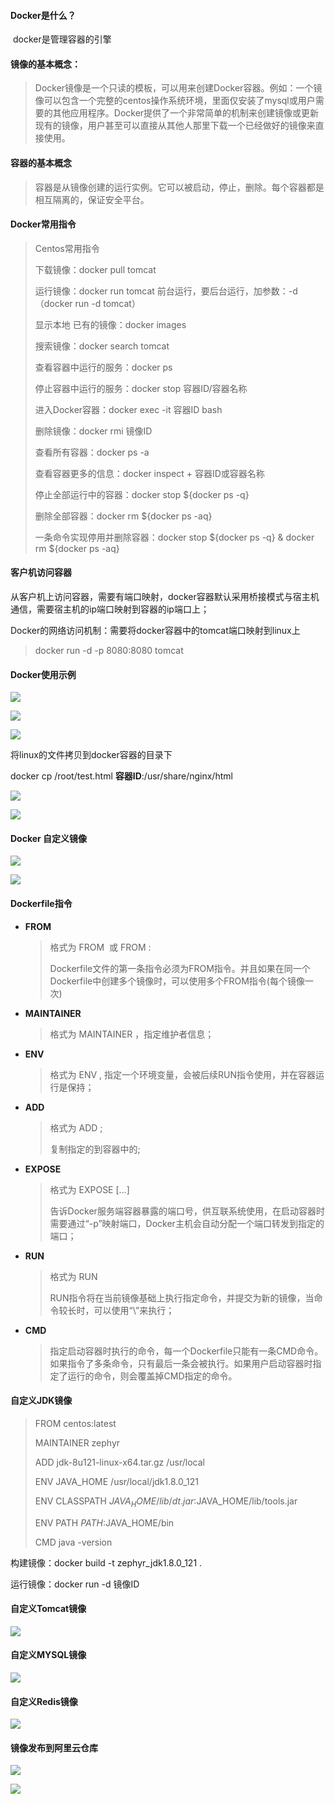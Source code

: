 #### Docker是什么？

​	docker是管理容器的引擎

#### 镜像的基本概念：

> Docker镜像是一个只读的模板，可以用来创建Docker容器。例如：一个镜像可以包含一个完整的centos操作系统环境，里面仅安装了mysql或用户需要的其他应用程序。Docker提供了一个非常简单的机制来创建镜像或更新现有的镜像，用户甚至可以直接从其他人那里下载一个已经做好的镜像来直接使用。

#### 容器的基本概念

> 容器是从镜像创建的运行实例。它可以被启动，停止，删除。每个容器都是相互隔离的，保证安全平台。

#### Docker常用指令

> Centos常用指令
>
> 下载镜像：docker pull tomcat
>
> 运行镜像：docker run tomcat 前台运行，要后台运行，加参数：-d（docker run -d tomcat）
>
> 显示本地 已有的镜像：docker images
>
> 搜索镜像：docker search tomcat
>
> 查看容器中运行的服务：docker ps
>
> 停止容器中运行的服务：docker stop 容器ID/容器名称
>
> 进入Docker容器：docker exec -it 容器ID bash
>
> 删除镜像：docker rmi 镜像ID
>
> 查看所有容器：docker ps -a
>
> 查看容器更多的信息：docker inspect + 容器ID或容器名称
>
> 停止全部运行中的容器：docker stop ${docker ps -q}
>
> 删除全部容器：docker rm ${docker ps -aq}
>
> 一条命令实现停用并删除容器：docker stop ${docker ps -q} & docker rm ${docker ps -aq}

#### 客户机访问容器

​	从客户机上访问容器，需要有端口映射，docker容器默认采用桥接模式与宿主机通信，需要宿主机的ip端口映射到容器的ip端口上；

Docker的网络访问机制：需要将docker容器中的tomcat端口映射到linux上

> docker run -d -p 8080:8080 tomcat

#### Docker使用示例

![](F:\zookeeper\docker-1.png)

![](F:\zookeeper\docker-2.png.png)

![](F:\zookeeper\docker-3.png)

将linux的文件拷贝到docker容器的目录下

docker cp /root/test.html  **容器ID**:/usr/share/nginx/html

![](F:\zookeeper\docker-4.png)

![](F:\zookeeper\docker-5.png)

#### Docker 自定义镜像

![](F:\zookeeper\docker-6.png)

![](F:\zookeeper\docker-7.png)

#### Dockerfile指令

- **FROM**

  > 格式为  FROM <image>  或 FROM <image>:<tag>
  >
  > Dockerfile文件的第一条指令必须为FROM指令。并且如果在同一个Dockerfile中创建多个镜像时，可以使用多个FROM指令(每个镜像一次)

- **MAINTAINER**

  > 格式为 MAINTAINER <name>，指定维护者信息；

- **ENV**

  > 格式为 ENV <key> <value> , 指定一个环境变量，会被后续RUN指令使用，并在容器运行是保持；

- **ADD**

  > 格式为 ADD <src> <dest>;
  >
  > 复制指定的<src>到容器中的<dest>;

- **EXPOSE**

  > 格式为 EXPOSE <port> [<port>...]
  >
  > 告诉Docker服务端容器暴露的端口号，供互联系统使用，在启动容器时需要通过“-p”映射端口，Docker主机会自动分配一个端口转发到指定的端口；

- **RUN**

  > 格式为 RUN <command>
  >
  > RUN指令将在当前镜像基础上执行指定命令，并提交为新的镜像，当命令较长时，可以使用“\”来执行；

- **CMD**

  > 指定启动容器时执行的命令，每一个Dockerfile只能有一条CMD命令。如果指令了多条命令，只有最后一条会被执行。如果用户启动容器时指定了运行的命令，则会覆盖掉CMD指定的命令。

#### 自定义JDK镜像

> FROM centos:latest
>
> MAINTAINER zephyr
>
> ADD jdk-8u121-linux-x64.tar.gz /usr/local
>
> ENV JAVA_HOME /usr/local/jdk1.8.0_121
>
> ENV CLASSPATH $JAVA_HOME/lib/dt.jar:$JAVA_HOME/lib/tools.jar
>
> ENV PATH $PATH:$JAVA_HOME/bin
>
> CMD java -version

构建镜像：docker build -t zephyr_jdk1.8.0_121 .

运行镜像：docker run -d  镜像ID

#### 自定义Tomcat镜像

![](F:\zookeeper\docker-9.png)

#### 自定义MYSQL镜像

![](F:\zookeeper\docker-10.png)

#### 自定义Redis镜像

![](F:\zookeeper\docker-11.png)

#### 镜像发布到阿里云仓库

![](F:\zookeeper\docker-12.png)

![](F:\zookeeper\docker-13.png)